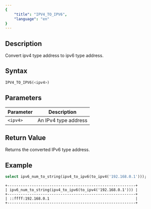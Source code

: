 ```yaml
---
{
    "title": "IPV4_TO_IPV6",
    "language": "en"
}
---
```


## Description
Convert ipv4 type address to ipv6 type address.

## Syntax
```sql
IPV4_TO_IPV6(<ipv4>)
```

## Parameters
| Parameter | Description                                      |
|-----------|--------------------------------------------------|
| `<ipv4>`      | An IPv4 type address  |

## Return Value
Returns the converted IPv6 type address.

## Example
```sql
select ipv6_num_to_string(ipv4_to_ipv6(to_ipv4('192.168.0.1')));
```
```text
+----------------------------------------------------------+
| ipv6_num_to_string(ipv4_to_ipv6(to_ipv4('192.168.0.1'))) |
+----------------------------------------------------------+
| ::ffff:192.168.0.1                                       |
+----------------------------------------------------------+
```
